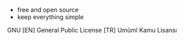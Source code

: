 - free and open source
- keep everything simple

GNU
[EN] General Public License
[TR] Umûmî Kamu Lisansı

